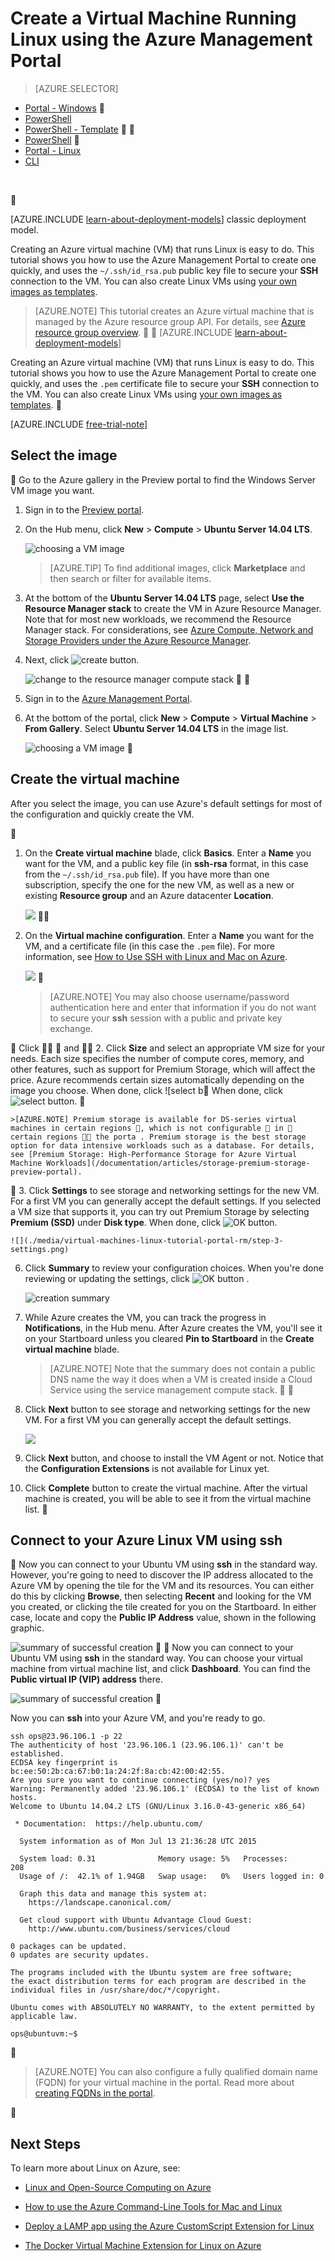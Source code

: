 <properties
	pageTitle="Create an Azure virtual machine running Linux in the Azure Management Portal | Azure"
	description="Use the Azure Management Portal to create an Azure virtual machine (VM) running Linux with the Azure resource groups."
	services="virtual-machines"
	documentationCenter=""
	authors="squillace"
	manager="timlt"
	editor="tysonn"
	tags="azure-resource-manager"/>

<tags
	ms.service="virtual-machines"
	ms.date="10/21/2015"
	wacn.date=""/>

# Create a Virtual Machine Running Linux using the Azure Management Portal

> [AZURE.SELECTOR]
- [Portal - Windows](/documentation/articles/virtual-machines-windows-tutorial-classic-portal)

- [PowerShell](/documentation/articles/virtual-machines-ps-create-preconfigure-windows-resource-manager-vms)
- [PowerShell - Template](/documentation/articles/virtual-machines-create-windows-powershell-resource-manager-template)


- [PowerShell](/documentation/articles/virtual-machines-ps-create-preconfigure-windows-vms)

- [Portal - Linux](/documentation/articles/virtual-machines-linux-tutorial-portal-rm)
- [CLI](/documentation/articles/virtual-machines-linux-tutorial)

<br>



[AZURE.INCLUDE [learn-about-deployment-models](../includes/learn-about-deployment-models-rm-include.md)] classic deployment model.

Creating an Azure virtual machine (VM) that runs Linux is easy to do. This tutorial shows you how to use the Azure Management Portal to create one quickly, and uses the `~/.ssh/id_rsa.pub` public key file to secure your **SSH** connection to the VM. You can also create Linux VMs using [your own images as templates](/documentation/articles/virtual-machines-linux-create-upload-vhd).

> [AZURE.NOTE] This tutorial creates an Azure virtual machine that is managed by the Azure resource group API. For details, see [Azure resource group overview](/documentation/articles/resource-group-overview).


[AZURE.INCLUDE [learn-about-deployment-models](../includes/learn-about-deployment-models-classic-include.md)]

Creating an Azure virtual machine (VM) that runs Linux is easy to do. This tutorial shows you how to use the Azure Management Portal to create one quickly, and uses the `.pem` certificate file to secure your **SSH** connection to the VM. You can also create Linux VMs using [your own images as templates](/documentation/articles/virtual-machines-linux-create-upload-vhd).


[AZURE.INCLUDE [free-trial-note](../includes/free-trial-note.md)]

## Select the image


Go to the Azure gallery in the Preview portal to find the Windows Server VM image you want.

1. Sign in to the [Preview portal](https://manage.windowsazure.cn).

2. On the Hub menu, click **New** > **Compute** > **Ubuntu Server 14.04 LTS**.

	![choosing a VM image](./media/virtual-machines-linux-tutorial-portal-rm/chooseubuntuvm.png)

	> [AZURE.TIP] To find additional images, click **Marketplace** and then search or filter for available items.

3. At the bottom of the **Ubuntu Server 14.04 LTS** page, select **Use the Resource Manager stack** to create the VM in Azure Resource Manager. Note that for most new workloads, we recommend the Resource Manager stack. For considerations, see [Azure Compute, Network and Storage Providers under the Azure Resource Manager](/documentation/articles/virtual-machines-azurerm-versus-azuresm).

4. Next, click ![create button](./media/virtual-machines-linux-tutorial-portal-rm/createbutton.png).

	![change to the resource manager compute stack](./media/virtual-machines-linux-tutorial-portal-rm/changetoresourcestack.png)


1. Sign in to the [Azure Management Portal](https://manage.windowsazure.cn).

2. At the bottom of the portal, click **New** > **Compute** > **Virtual Machine** > **From Gallery**. Select **Ubuntu Server 14.04 LTS** in the image list.

	![choosing a VM image](./media/virtual-machines-linux-tutorial-portal-rm/chooseubuntuvm.png)


## Create the virtual machine

After you select the image, you can use Azure's default settings for most of the configuration and quickly create the VM.


1. On the **Create virtual machine** blade, click **Basics**. Enter a **Name** you want for the VM, and a public key file (in **ssh-rsa** format, in this case from the `~/.ssh/id_rsa.pub` file). If you have more than one subscription, specify the one for the new VM, as well as a new or existing **Resource group** and an Azure datacenter **Location**.

	![](./media/virtual-machines-linux-tutorial-portal-rm/step-1-thebasics.png)


1. On the **Virtual machine configuration**. Enter a **Name** you want for the VM, and a certificate file (in this case the `.pem` file). For more information, see [How to Use SSH with Linux and Mac on Azure](/documentation/articles/virtual-machines-linux-use-ssh-key).

	![](./media/virtual-machines-linux-tutorial-portal-rm/step-1-thebasics.png)


	> [AZURE.NOTE] You may also choose username/password authentication here and enter that information if you do not want to secure your **ssh** session with a public and private key exchange.

 Click   and  2. Click **Size** and select an appropriate VM size for your needs. Each size specifies the number of compute cores, memory, and other features, such as support for Premium Storage, which will affect the price. Azure recommends certain sizes automatically depending on the image you choose. When done, click ![select b When done, click ![select button](./media/virtual-machines-linux-tutorial-portal-rm/selectbutton-size.png). 

	>[AZURE.NOTE] Premium storage is available for DS-series virtual machines in certain regions , which is not configurable  in  certain regions  the porta . Premium storage is the best storage option for data intensive workloads such as a database. For details, see [Premium Storage: High-Performance Storage for Azure Virtual Machine Workloads](/documentation/articles/storage-premium-storage-preview-portal).


3. Click **Settings** to see storage and networking settings for the new VM. For a first VM you can generally accept the default settings. If you selected a VM size that supports it, you can try out Premium Storage by selecting **Premium (SSD)** under **Disk type**. When done, click ![OK button](./media/virtual-machines-linux-tutorial-portal-rm/okbutton.png).

	![](./media/virtual-machines-linux-tutorial-portal-rm/step-3-settings.png)

6. Click **Summary** to review your configuration choices. When you're done reviewing or updating the settings, click ![OK button](./media/virtual-machines-linux-tutorial-portal-rm/createbutton.png) .

	![creation summary](./media/virtual-machines-linux-tutorial-portal-rm/summarybeforecreation.png)

8. While Azure creates the VM, you can track the progress in **Notifications**, in the Hub menu. After Azure creates the VM, you'll see it on your Startboard unless you cleared **Pin to Startboard** in the **Create virtual machine** blade.

	> [AZURE.NOTE] Note that the summary does not contain a public DNS name the way it does when a VM is created inside a Cloud Service using the service management compute stack.


3. Click **Next** button to see storage and networking settings for the new VM. For a first VM you can generally accept the default settings.

	![](./media/virtual-machines-linux-tutorial-portal-rm/step-3-settings.png)

6. Click **Next** button, and choose to install the VM Agent or not. Notice that the **Configuration Extensions** is not available for Linux yet.

8. Click **Complete** button to create the virtual machine. After the virtual machine is created, you will be able to see it from the virtual machine list.


## Connect to your Azure Linux VM using **ssh**


Now you can connect to your Ubuntu VM using **ssh** in the standard way. However, you're going to need to discover the IP address allocated to the Azure VM by opening the tile for the VM and its resources. You can either do this by clicking **Browse**, then selecting **Recent** and looking for the VM you created, or clicking the tile created for you on the Startboard. In either case, locate and copy the **Public IP Address** value, shown in the following graphic.

![summary of successful creation](./media/virtual-machines-linux-tutorial-portal-rm/successresultwithip.png)


Now you can connect to your Ubuntu VM using **ssh** in the standard way. You can choose your virtual machine from virtual machine list, and click **Dashboard**. You can find the **Public virtual IP (VIP) address** there.

![summary of successful creation](./media/virtual-machines-linux-tutorial-portal-rm/successresultwithip.png)


Now you can **ssh** into your Azure VM, and you're ready to go.

	ssh ops@23.96.106.1 -p 22
	The authenticity of host '23.96.106.1 (23.96.106.1)' can't be established.
	ECDSA key fingerprint is bc:ee:50:2b:ca:67:b0:1a:24:2f:8a:cb:42:00:42:55.
	Are you sure you want to continue connecting (yes/no)? yes
	Warning: Permanently added '23.96.106.1' (ECDSA) to the list of known hosts.
	Welcome to Ubuntu 14.04.2 LTS (GNU/Linux 3.16.0-43-generic x86_64)

	 * Documentation:  https://help.ubuntu.com/

	  System information as of Mon Jul 13 21:36:28 UTC 2015

	  System load: 0.31              Memory usage: 5%   Processes:       208
	  Usage of /:  42.1% of 1.94GB   Swap usage:   0%   Users logged in: 0

	  Graph this data and manage this system at:
	    https://landscape.canonical.com/

	  Get cloud support with Ubuntu Advantage Cloud Guest:
	    http://www.ubuntu.com/business/services/cloud

	0 packages can be updated.
	0 updates are security updates.

	The programs included with the Ubuntu system are free software;
	the exact distribution terms for each program are described in the
	individual files in /usr/share/doc/*/copyright.

	Ubuntu comes with ABSOLUTELY NO WARRANTY, to the extent permitted by
	applicable law.

	ops@ubuntuvm:~$



> [AZURE.NOTE] You can also configure a fully qualified domain name (FQDN) for your virtual machine in the portal. Read more about [creating FQDNs in the portal](/documentation/articles/virtual-machines-create-fqdn-on-portal).


## Next Steps

To learn more about Linux on Azure, see:

- [Linux and Open-Source Computing on Azure](/documentation/articles/virtual-machines-linux-opensource)

- [How to use the Azure Command-Line Tools for Mac and Linux](/documentation/articles/virtual-machines-command-line-tools)

- [Deploy a LAMP app using the Azure CustomScript Extension for Linux](/documentation/articles/virtual-machines-linux-script-lamp)

- [The Docker Virtual Machine Extension for Linux on Azure](/documentation/articles/virtual-machines-docker-vm-extension)
